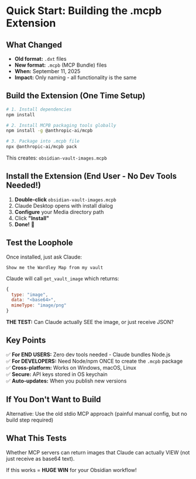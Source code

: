 # Quick Start: Building the .mcpb Extension

## What Changed
- **Old format:** `.dxt` files
- **New format:** `.mcpb` (MCP Bundle) files  
- **When:** September 11, 2025
- **Impact:** Only naming - all functionality is the same

## Build the Extension (One Time Setup)

```bash
# 1. Install dependencies
npm install

# 2. Install MCPB packaging tools globally
npm install -g @anthropic-ai/mcpb

# 3. Package into .mcpb file
npx @anthropic-ai/mcpb pack
```

This creates: `obsidian-vault-images.mcpb`

## Install the Extension (End User - No Dev Tools Needed!)

1. **Double-click** `obsidian-vault-images.mcpb`
2. Claude Desktop opens with install dialog
3. **Configure** your Media directory path
4. Click **"Install"**
5. **Done!** 🎉

## Test the Loophole

Once installed, just ask Claude:

```
Show me the Wardley Map from my vault
```

Claude will call `get_vault_image` which returns:
```javascript
{
  type: "image",
  data: "<base64>",
  mimeType: "image/png"
}
```

**THE TEST:** Can Claude actually SEE the image, or just receive JSON?

## Key Points

✅ **For END USERS:** Zero dev tools needed - Claude bundles Node.js  
✅ **For DEVELOPERS:** Need Node/npm ONCE to create the `.mcpb` package  
✅ **Cross-platform:** Works on Windows, macOS, Linux  
✅ **Secure:** API keys stored in OS keychain  
✅ **Auto-updates:** When you publish new versions  

## If You Don't Want to Build

Alternative: Use the old stdio MCP approach (painful manual config, but no build step required)

## What This Tests

Whether MCP servers can return images that Claude can actually VIEW (not just receive as base64 text).

If this works = **HUGE WIN** for your Obsidian workflow!
